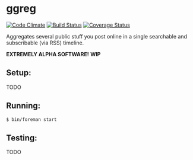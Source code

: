 # ggreg

[![Code Climate](https://codeclimate.com/github/rtopitt/ggreg.png)](https://codeclimate.com/github/rtopitt/ggreg)
[![Build Status](https://travis-ci.org/rtopitt/ggreg.png?branch=master)](https://travis-ci.org/rtopitt/ggreg)
[![Coverage Status](https://coveralls.io/repos/rtopitt/ggreg/badge.png?branch=master)](https://coveralls.io/r/rtopitt/ggreg)

Aggregates several public stuff you post online in a single searchable and subscribable (via RSS) timeline.

**EXTREMELY ALPHA SOFTWARE!** **WIP**

## Setup:

TODO

## Running:

```bash
$ bin/foreman start
```

## Testing:

TODO
